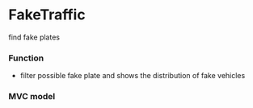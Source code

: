 # FakeTraffic
find fake plates
### Function
- filter possible fake plate and shows the distribution of fake vehicles
### MVC model

